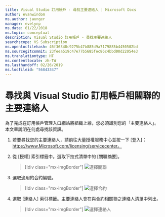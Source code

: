 ```yaml
---
title: Visual Studio 訂用帳戶 - 尋找主要連絡人 | Microsoft Docs
author: evanwindom
ms.author: jaunger
manager: evelynp
ms.date: 01/22/2018
ms.topic: conceptual
description: Visual Studio 訂用帳戶 - 尋找主要連絡人
searchscope: VS Subscription
ms.openlocfilehash: 46f36348c9275b47b885d9a7179885b4450502bd
ms.sourcegitcommit: 23feea519c47e77b5685fec86c4bbd00d22054e3
ms.translationtype: HT
ms.contentlocale: zh-TW
ms.lasthandoff: 02/26/2019
ms.locfileid: "56843347"
---
```

# <a name="locating-the-primary-contact-associated-with-visual-studio-subscriptions"></a>尋找與 Visual Studio 訂用帳戶相關聯的主要連絡人

為了完成在訂用帳戶管理入口網站將組織上線，您必須識別您的「主要連絡人」。  本文章說明在何處尋找該資訊。

1. 若要尋找您的主要連絡人，請前往大量授權服務中心並按一下 [登入]： https://www.Microsoft.com/licensing/servicecenter。

2. 從 [授權] 索引標籤中，選取下拉式清單中的 [關聯摘要]。
    > [!div class="mx-imgBorder"]
    > ![選擇關聯](_img/locate-primary-contact/vlsc-relationship.png)

3. 選取適用的合約編號。
    > [!div class="mx-imgBorder"]
    > ![選擇合約](_img/locate-primary-contact/vlsc-agreement.png)

4. 選取 [連絡人] 索引標籤。主要連絡人會在與合約相關聯之連絡人清單中列出。
    > [!div class="mx-imgBorder"]
    > ![選擇連絡人](_img/locate-primary-contact/vlsc-contacts.png)
